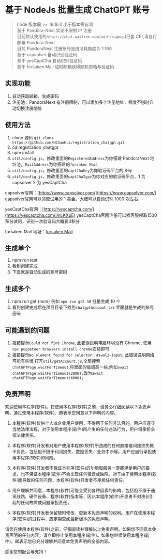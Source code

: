 # 基于 NodeJs 批量生成 ChatGPT 账号

> node 版本需 >= 18.16.0 小于版本需自测  
> 基于 Pandora-Next 实现不限制 IP 注册  
> 目前默认使用的`https://chat.oaifree.com/auth/signup`(已套 CF),请自行部署 Pandora-Next  
> 目前 PandoraNext 注册账号是由消耗额度为 1:100  
> 基于 capsolver 自动识别验证码  
> 基于 yesCaptCha 自动识别验证码  
> 基于 forsaken Mail 临时邮箱获得随机邮箱与验证码  

## 实现功能

1. 自动获取邮箱，生成密码
2. 注册池，PandoraNext 有注册限制，可以添加多个注册地址，额度不够时自动切换注册地址

## 使用方法

1. clone 源码 `git clone https://github.com/HChaoHui/registration_chatgpt.git`
2. cd registration_chatgpt
3. npm install
4. `util/config.js`，修改里面的`RegisteredAddress`为你搭建 PandoraNext 地址池，`MailAddress`为你搭建的`forsaken Mail`
5. `util/config.js`，修改里面的`captChaKey`为你验证码平台的 Key
6. `util/config.js`，修改里面的`captChaType`为你对应的验证码平台，1 为 capsolver 2 为 yesCaptCha

capsolver官网：[https://www.capsolver.com/](https://www.capsolver.com/)
capsolver官网可以领取试用的 1 美金，大概可以自动识别 1000 次左右  

yesCaptCha官网：[https://yescaptcha.com/](https://yescaptcha.com/i/nLKXuE)
yesCaptCha官网注册可以找客服领取1500积分试用，识别一次验证码大概要3积分  

forsaken Mail 地址：[forsaken Mail](https://github.com/denghongcai/forsaken-mail)

## 生成单个

1. npm run test
2. 看到创建完成
3. 下面就是自动生成的账号密码

## 生成多个

1. npm run get {num} 例如 `npm run get 10` 批量生成 10 个
2. 看到创建完成后在项目目录下找到`chatgptAccount.txt` 里面就是生成的账号密码

## 可能遇到的问题

1. 报错提示`Could not find Chrome`, 此错误说明电脑环境没有 Chrome, 使用`npx puppeteer browsers install chrome`安装即可
2. 报错提示`No element found for selector: #swal2-input`, 此错误说明网络可能有些慢,打开`util/getAccount.js`,全局搜索`chatGPTPage.waitForTimeout`,将里面的值调高一些,例如`await chatGPTPage.waitForTimeout(2000);`改为`await chatGPTPage.waitForTimeout(6000);`

## 免责声明

欢迎使用本程序(软件)。在使用本程序(软件)之前，请务必仔细阅读以下免责声明。通过使用本程序(软件)，即表示您同意以下声明的内容。

1. 本程序(软件)仅供个人或企业用户使用，不得用于任何非法目的。用户应遵守当地法律法规，对于使用本程序(软件)所产生的任何违法行为，用户将承担全部法律责任。

2. 本程序(软件)开发者对用户使用本程序(软件)所造成的任何直接或间接损失概不负责，包括但不限于利润损失、数据丢失、业务中断等。用户应自行承担使用本程序(软件)的风险。

3. 本程序(软件)开发者不保证本程序(软件)的功能和服务一定能满足用户的要求，也不保证本程序(软件)不会出现任何错误或缺陷。对于由于使用本程序(软件)而导致的任何问题，本程序(软件)开发者不承担任何责任。

4. 用户理解并同意，本程序(软件)可能会受到各种因素的影响，包括但不限于通讯线路、硬件设备、程序(软件)版本等，因此本程序(软件)开发者不对由此引起的任何故障或问题承担责任。

5. 本程序(软件)开发者保留随时修改、更新本免责声明的权利。用户在使用本程序(软件)的过程中，应定期查阅最新版本的免责声明。

请您在使用本程序(软件)之前，仔细阅读并理解以上免责声明。如果您不同意本免责声明的任何内容，请立即停止使用本程序(软件)。如果您继续使用本程序(软件)，即表示您已充分理解并同意本免责声明的全部内容。

感谢您的配合与支持！

